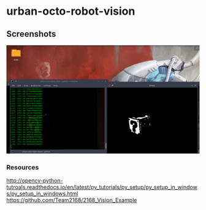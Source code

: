 # urban-octo-robot-vision

## Screenshots
![promo photo one](screenshots/promo_photo1.png)

### Resources
http://opencv-python-tutroals.readthedocs.io/en/latest/py_tutorials/py_setup/py_setup_in_windows/py_setup_in_windows.html
https://github.com/Team2168/2168_Vision_Example
